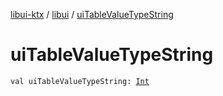 [libui-ktx](../index.md) / [libui](index.md) / [uiTableValueTypeString](./ui-table-value-type-string.md)

# uiTableValueTypeString

`val uiTableValueTypeString: `[`Int`](https://kotlinlang.org/api/latest/jvm/stdlib/kotlin/-int/index.html)